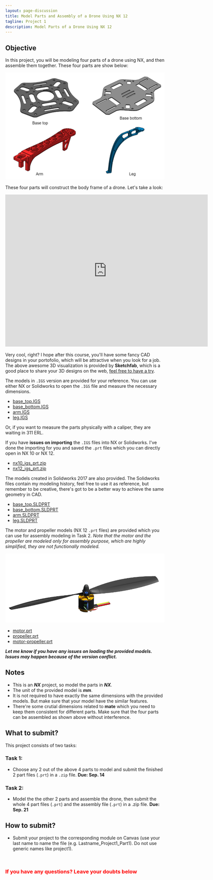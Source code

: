 ```yaml
---
layout: page-discussion
title: Model Parts and Assembly of a Drone Using NX 12
tagline: Project 1
description: Model Parts of a Drone Using NX 12
---
```


## Objective

In this project, you will be modeling four parts of a drone using NX, and then assemble them together. These four parts are show below:

<img src="../assets/images/project-1/parts.png" width="700">

These four parts will construct the body frame of a drone. Let's take a look:

<div class="sketchfab-embed-wrapper"><iframe width="640" height="480" src="https://sketchfab.com/models/b0d3f97d518b4cfc89c9ff8857c29865/embed?autospin=0.2&amp;autostart=1" frameborder="0" allow="autoplay; fullscreen; vr" mozallowfullscreen="true" webkitallowfullscreen="true"></iframe>
</div>

Very cool, right? I hope after this course, you'll have some fancy CAD designs in your portofolio, which will be attractive when you look for a job. The above awesome 3D visualization is provided by **Sketchfab**, which is a good place to share your 3D designs on the web, [feel free to have a try](https://skfb.ly/6AYHv).

The models in `.IGS` version are provided for your reference. You can use either NX or Solidworks to open the `.IGS` file and measure the necessary dimensions.
- [base_top.IGS](../assets/models/project-1/base_top.IGS)
- [base_bottom.IGS](../assets/models/project-1/base_bottom.IGS)
- [arm.IGS](../assets/models/project-1/arm.IGS)
- [leg.IGS](../assets/models/project-1/leg.IGS)

Or, if you want to measure the parts physically with a caliper, they are waiting in 311 ERL.

If you have **issues on importing** the `.IGS` files into NX or Solidworks. I've done the importing for you and saved the `.prt` files which you can directly open in NX 10 or NX 12.

- [nx10_igs_prt.zip](../assets/models/project-1/nx10_igs_prt.zip)
- [nx12_igs_prt.zip](../assets/models/project-1/nx12_igs_prt.zip)

The models created in Solidworks 2017 are also provided. The Solidworks files contain my modeling history, feel free to use it as reference, but remember to be creative, there's got to be a better way to achieve the same geometry in CAD.

- [base_top.SLDPRT](../assets/models/project-1/base_top.SLDPRT)
- [base_bottom.SLDPRT](../assets/models/project-1/base_bottom.SLDPRT)
- [arm.SLDPRT](../assets/models/project-1/arm.SLDPRT)
- [leg.SLDPRT](../assets/models/project-1/leg.SLDPRT)

The motor and propeller models (NX 12 `.prt` files) are provided which you can use for assembly modeling in Task 2. *Note that the motor and the propeller are modeled only for assembly purpose, which are highly simplified, they are not functionally modeled.* 

<img src="../assets/images/project-1/motor-asm.png" width="700">

- [motor.prt](../assets/models/project-1/motor.prt)
- [propeller.prt](../assets/models/project-1/propeller.prt)
- [motor-propeller.prt](../assets/models/project-1/motor-propeller.prt)

***Let me know if you have any issues on loading the provided models. Issues may happen because of the version conflict.***

## Notes
- This is an ***NX*** project, so model the parts in ***NX***.
- The unit of the provided model is ***mm***.
- It is not required to have exactly the same dimensions with the provided models. But make sure that your model have the similar features.
- There're some crutial dimensions related to **mate** which you need to keep them consistent for different parts. Make sure that the four parts can be assembled as shown above without interference.

## What to submit?
This project consists of two tasks:

### <a class="anchor" id="task-1">Task 1</a>:  

- Choose any 2 out of the above 4 parts to model and submit the finished 2 part files (`.prt`) in a `.zip` file. **Due: Sep. 14**



### <a class="anchor" id="task-2">Task 2</a>:  

- Model the the other 2 parts and assemble the drone, then submit the whole 4 part files (`.prt`) and the assembly file (`.prt`) in a .zip file. **Due: Sep. 21**

## How to submit?
- Submit your project to the corresponding module on Canvas (use your last name to name the file (e.g. Lastname_Project1_Part1). Do not use generic names like project1).

<br>


### <span style="color: red">If you have any questions? Leave your doubts below <i class="fas fa-arrow-down"></i></span>